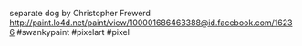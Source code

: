separate dog by Christopher Frewerd http://paint.lo4d.net/paint/view/100001686463388@id.facebook.com/16236 #swankypaint #pixelart #pixel 